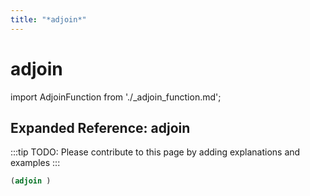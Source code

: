 ```yaml
---
title: "*adjoin*"
---
```


# adjoin

import AdjoinFunction from './_adjoin_function.md';

<AdjoinFunction />

## Expanded Reference: adjoin

:::tip
TODO: Please contribute to this page by adding explanations and examples
:::

```lisp
(adjoin )
```
